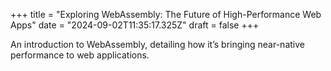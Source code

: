 +++
title = "Exploring WebAssembly: The Future of High-Performance Web Apps"
date = "2024-09-02T11:35:17.325Z"
draft = false
+++

  An introduction to WebAssembly, detailing how it’s bringing near-native performance to web applications.
        